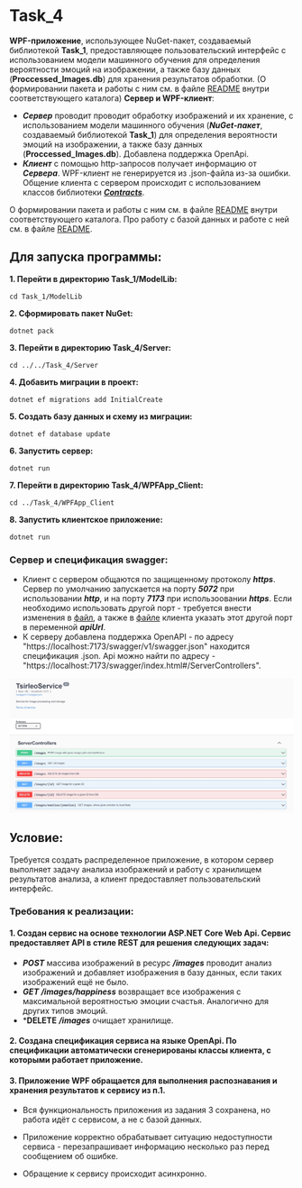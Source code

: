 # **Task_4**
**WPF-приложение**, использующее NuGet-пакет, создаваемый библиотекой **Task_1**, предоставляющее пользовательский интерфейс с использованием модели машинного обучения для определения вероятности эмоций на изображении, а также базу данных (**Proccessed_Images.db**) для хранения результатов обработки. (О формировании пакета и работы с ним см. в файле [README](https://github.com/tsirleo/Lab_DotNET/blob/master/Task_1/README.md) внутри соответствующего каталога)
**Сервер и WPF-клиент**:
- ***Сервер*** проводит проводит обработку изображений и их хранение, с использованием модели машинного обучения (***NuGet-пакет***, создаваемый библиотекой **Task_1**) для определения вероятности эмоций на изображении, а также базу данных (**Proccessed_Images.db**). Добавлена поддержка OpenApi.
- ***Клиент*** с помощью http-запросов получает информацию от ***Сервера***. WPF-клиент не генерируется из .json-файла из-за ошибки. Общение клиента с сервером происходит с использованием классов библиотеки [***Contracts***](https://github.com/tsirleo/Lab_DotNET/blob/master/Task_4/Contracts/DatabaseClasses.cs).

О формировании пакета и работы с ним см. в файле [README](https://github.com/tsirleo/Lab_DotNET/blob/master/Task_1/README.md) внутри соответствующего каталога.
Про работу с базой данных и работе с ней см. в файле [README](https://github.com/tsirleo/Lab_DotNET/blob/master/Task_3/README.md).

## **Для запуска программы:** 
**1. Перейти в директорию Task_1/ModelLib:**
```
cd Task_1/ModelLib
```
**2. Сформировать пакет NuGet:**
```
dotnet pack
```
**3. Перейти в директорию Task_4/Server:**
```
cd ../../Task_4/Server
```
**4. Добавить миграции в проект:**
```
dotnet ef migrations add InitialCreate
```
**5. Создать базу данных и схему из миграции:**
```
dotnet ef database update
```
**6. Запустить сервер:**
```
dotnet run
```
**7. Перейти в директорию Task_4/WPFApp_Client:**
```
cd ../Task_4/WPFApp_Client
```
**8. Запустить клиентское приложение:**
```
dotnet run
```
### Сервер и спецификация swagger:
- Клиент с сервером общаются по защищенному протоколу ***https***. Сервер по умолчанию запускается на порту ***5072*** при использовании ***http***, и на порту ***7173*** при использоовании ***https***. Если необходимо использовать другой порт - требуется внести изменения в [файл](https://github.com/tsirleo/Lab_DotNET/blob/master/Task_4/Server/Properties/launchSettings.json), а также в [файле](https://github.com/tsirleo/Lab_DotNET/blob/master/Task_4/WPFApp_Client/MainWindow.xaml.cs) клиента указать этот другой порт в переменной ***apiUrl***.
- К серверу добавлена поддержка OpenAPI - по адресу "https://localhost:7173/swagger/v1/swagger.json" находится спецификация .json. Api можно найти по адресу - "https://localhost:7173/swagger/index.html#/ServerControllers".

![image info](./api.jpg)

## **Условие:** 
Требуется создать распределенное приложение, в котором сервер выполняет задачу анализа изображений  и работу с хранилищем результатов анализа, а клиент предоставляет пользовательский интерфейс.

### **Требования к реализации:** 
#### 1. Создан сервис на основе технологии ASP.NET Core Web Api. Сервис предоставляет API в стиле REST для решения следующих задач: 
- ***POST*** массива изображений в ресурс ***/images*** проводит анализ изображений и добавляет изображения в базу данных, если таких изображений ещё не было.
- ***GET*** ***/images/happiness*** возвращает все изображения с максимальной вероятностью эмоции счастья. Аналогично для других типов эмоций.
- ***DELETE** ***/images*** очищает хранилище.
#### 2. Создана спецификация сервиса на языке OpenApi. По спецификации автоматически сгенерированы классы клиента, с которыми работает приложение.
#### 3. Приложение WPF обращается для выполнения распознавания и хранения результатов к сервису из п.1.
-  Вся функциональность приложения из задания 3 сохранена, но работа идёт с сервисом, а не с базой данных. 

- Приложение корректно обрабатывает ситуацию недоступности сервиса - перезапрашивает информацию несколько раз перед сообщением об ошибке. 

- Обращение к сервису происходит асинхронно. 